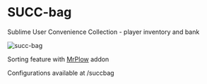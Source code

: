 # SUCC-bag
Sublime User Convenience Collection - player inventory and bank

![succ-bag](https://cloud.githubusercontent.com/assets/17740865/23642754/f5d4baa6-02b1-11e7-89ad-db77a9b3a6c3.jpg)

Sorting feature with [MrPlow](https://www.wowace.com/projects/mr-plow/files/288059) addon

Configurations available at /succbag
